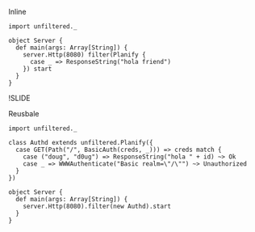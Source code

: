 Inline

    import unfiltered._

    object Server {
      def main(args: Array[String]) {
        server.Http(8080) filter(Planify {
          case _ => ResponseString("hola friend")
        }) start
      }
    }

!SLIDE

Reusbale

    import unfiltered._

    class Authd extends unfiltered.Planify({
      case GET(Path("/", BasicAuth(creds, _))) => creds match {
        case ("doug", "d0ug") => ResponseString("hola " + id) ~> Ok
        case _ => WWWAuthenticate("Basic realm=\"/\"") ~> Unauthorized
      }
    })

    object Server {
      def main(args: Array[String]) {
        server.Http(8080).filter(new Authd).start
      }
    }